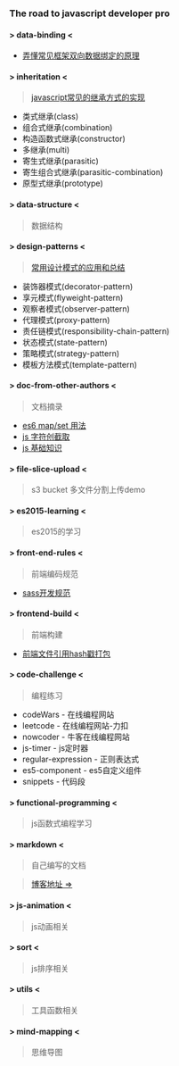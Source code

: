 ### __The road to javascript developer pro__

####  > data-binding <

* [弄懂常见框架双向数据绑定的原理](./data-binding/README.md)

#### > inheritation <
>[javascript常见的继承方式的实现](./inheritation/README.md)

* 类式继承(class)
* 组合式继承(combination)
* 构造函数式继承(constructor)
* 多继承(multi)
* 寄生式继承(parasitic)
* 寄生组合式继承(parasitic-combination)
* 原型式继承(prototype)

#### > data-structure <
>数据结构

#### > design-patterns <

> [常用设计模式的应用和总结](./design-patterns/README.md)

* 装饰器模式(decorator-pattern)
* 享元模式(flyweight-pattern)
* 观察者模式(observer-pattern)
* 代理模式(proxy-pattern)
* 责任链模式(responsibility-chain-pattern)
* 状态模式(state-pattern)
* 策略模式(strategy-pattern)
* 模板方法模式(template-pattern)

#### > doc-from-other-authors <
> 文档摘录

* [es6 map/set 用法](./doc-from-other-authors/es6-map-set.md)
* [js 字符创截取](./doc-from-other-authors/js字符串截取函数.md)
* [js 基础知识](./doc-from-other-authors/js-basic.md)

#### > file-slice-upload <
>  s3 bucket 多文件分割上传demo

#### > es2015-learning <

>es2015的学习  

#### > front-end-rules  <

>前端编码规范  

* [sass开发规范](./front-end-rules/sass开发规范.md)

#### > frontend-build <

> 前端构建

* [前端文件引用hash戳打包](./frontend-build/frontend-version-package/README.md)

#### > code-challenge <

> 编程练习

* codeWars - 在线编程网站  
* leetcode - 在线编程网站-力扣  
* nowcoder - 牛客在线编程网站  
* js-timer - js定时器  
* regular-expression - 正则表达式  
* es5-component - es5自定义组件 
* snippets - 代码段 

#### > functional-programming <

>js函数式编程学习  

#### > markdown <
>自己编写的文档  

> [博客地址 => ](https://nojsja.gitee.io/blogs/)

#### > js-animation  <

>js动画相关  

#### > sort <

>js排序相关

#### > utils < 

>工具函数相关

#### > mind-mapping < 

>思维导图
